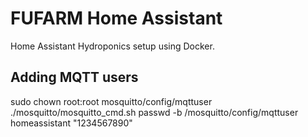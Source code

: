 # FUFARM Home Assistant
Home Assistant Hydroponics setup using Docker.

## Adding MQTT users
sudo chown root:root mosquitto/config/mqttuser
./mosquitto/mosquitto_cmd.sh passwd -b  /mosquitto/config/mqttuser homeassistant "1234567890"
